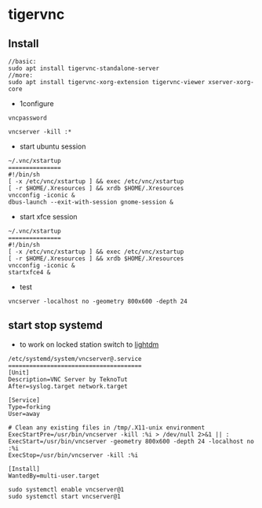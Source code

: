 # tigervnc

## Install

```
//basic:
sudo apt install tigervnc-standalone-server
//more:
sudo apt install tigervnc-xorg-extension tigervnc-viewer xserver-xorg-core
```

* 1configure

```
vncpassword

vncserver -kill :*
```

* start ubuntu session

```
~/.vnc/xstartup
===============
#!/bin/sh
[ -x /etc/vnc/xstartup ] && exec /etc/vnc/xstartup
[ -r $HOME/.Xresources ] && xrdb $HOME/.Xresources
vncconfig -iconic &
dbus-launch --exit-with-session gnome-session &
```

* start xfce session
```
~/.vnc/xstartup
===============
#!/bin/sh
[ -x /etc/vnc/xstartup ] && exec /etc/vnc/xstartup
[ -r $HOME/.Xresources ] && xrdb $HOME/.Xresources
vncconfig -iconic &
startxfce4 &
```



* test

```
vncserver -localhost no -geometry 800x600 -depth 24
```


## start stop systemd

* to work on locked station switch to [lightdm](../ubu18VncFromLogin.md)

```
/etc/systemd/system/vncserver@.service
======================================
[Unit]
Description=VNC Server by TeknoTut
After=syslog.target network.target

[Service]
Type=forking
User=away

# Clean any existing files in /tmp/.X11-unix environment
ExecStartPre=/usr/bin/vncserver -kill :%i > /dev/null 2>&1 || :
ExecStart=/usr/bin/vncserver -geometry 800x600 -depth 24 -localhost no :%i
ExecStop=/usr/bin/vncserver -kill :%i

[Install]
WantedBy=multi-user.target
```


```
sudo systemctl enable vncserver@1
sudo systemctl start vncserver@1
```
